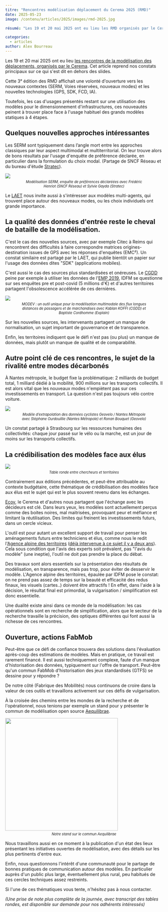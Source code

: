 ```yaml
---
titre: "Rencontres modélisation déplacement du Cerema 2025 (RMD)"
date: 2025-05-23
image: /contenu/articles/2025/images/rmd-2025.jpg

résumé: "Les 19 et 20 mai 2025 ont eu lieu les RMD organisés par le Cerema. Cet article reprend nos constats principaux sur ce qui s'est dit en dehors des slides."

categories: 
  - articles
author: Alex Bourreau
---
```


<style type="text/css">
.imglegend {
  font-size: 80%;
  text-align: center;
  width: 80%;
  font-style: italic;
  margin: -10px auto 0px auto;
}
</style>


Les 19 et 20 mai 2025 ont eu lieu [les rencontres de la modélisation des déplacements, organisés par le Cerema](https://www.cerema.fr/fr/evenements/rencontres-modelisation-deplacements-2025). Cet article reprend nos constats principaux sur ce qui s'est dit en dehors des slides.

Cette 3ᵉ édition des RMD affichait une volonté d'ouverture vers les nouveaux contextes (SERM, Voies réservées, nouveaux modes) et les nouvelles technologies (GPS, SDK, FCD, IA).

Toutefois, les cas d'usages présentés restant sur une utilisation des modèles pour le dimensionnement d'infrastructures, ces nouveautés peinent à trouver place face à l'usage habituel des grands modèles statiques à 4 étapes.

## Quelques nouvelles approches intéressantes
Les SERM sont typiquement dans l’angle mort entre les approches classiques par leur aspect multimodal et multiterritorial. On leur trouve alors de bons résultats par l'usage d'enquête de préférence déclarée, en particulier dans la formulation du choix modal. (Partage de SNCF Réseau et du bureau d'étude [Stratec](https://www.stratec.eu/)).

![](/contenu/articles/2025/images/rmd-2025-sncf-stratec.jpg)
<div class="imglegend">Modélisation SERM, enquête de préférences déclaréées avec Frédéric Henriot (SNCF Réseau) et Sylvie Gayda (Stratec)</div>

Le [LAET](https://laet.science/) nous invite aussi à s'intéresser aux modèles multi-agents, qui trouvent place autour des nouveaux modes, ou les choix individuels ont grande importance.

## La qualité des données d'entrée reste le cheval de bataille de la modélisation.

C'est le cas des nouvelles sources, avec par exemple Citec à Reims qui rencontrent des difficultés à faire correspondre matrices origines-destination issues de GPS avec les réponses d'enquêtes (EMC²). Un constat similaire est partagé par le LAET, qui publie bientôt un papier sur l'usage des données dites "SDK" (applications mobiles).

C'est aussi le cas des sources plus standardisées et onéreuses. Le [CGDD](https://www.ecologie.gouv.fr/commissariat-general-au-developpement-durable-cgdd) peine par exemple à utiliser les données de l'[EMP 2019](https://www.statistiques.developpement-durable.gouv.fr/resultats-detailles-de-lenquete-mobilite-des-personnes-de-2019), IDFM se questionne sur ses enquêtes pre et post-covid (5 millions d'€) et d'autres territoires partagent l'obsolescence accélérée de ces dernières.

![](/contenu/articles/2025/images/rmd-2025-modev.jpg)
<div class="imglegend">MODEV : un outil unique pour la modélisation multimodale des flux longues distances de passagers et de marchandises avec Kablan KOFFI (CGDD) et Baptiste Cordhomme (Explain)</div>

Sur les nouvelles sources, les intervenants partagent un manque de normalisation, un sujet important de gouvernance et de transparence.

Enfin, les territoires indiquent que le défi n'est pas (ou plus) un manque de données, mais plutôt un manque de qualité et de comparabilité.


## Autre point clé de ces rencontres, le sujet de la rivalité entre modes décarbonés

À Nantes métropole, le budget fixe la problématique: 2 milliards de budget total, 1 milliard dédié à la mobilité, 900 millions sur les transports collectifs. Il est alors vital que les nouveaux modes n'empiètent pas sur ces investissements en transport. La question n'est pas toujours vélo contre voiture.

![](/contenu/articles/2025/images/rmd-2025-nantes-geovelo.jpg)
<div class="imglegend">Modèle d’extrapolation des données cyclistes Geovelo / Nantes Métropole avec Stéphane Ourdouillie (Nantes Métropole) et Ronan Bouquet (Geovelo)</div>

Un constat partagé à Strasbourg sur les ressources humaines des collectivités: chaque jour passé sur le vélo ou la marche, est un jour de moins sur les transports collectifs.

## La crédibilisation des modèles face aux élus
![](/contenu/articles/2025/images/rmd-2025-table-ronde.jpg)
<div class="imglegend">Table ronde entre chercheurs et territoires</div>

Contrairement aux éditions précédentes, et peut-être attribuable au contexte budgétaire, cette thématique de crédibilisation des modèles face aux élus est le sujet qui est le plus souvent revenu dans les échanges.

[Ecov](https://www.ecov.fr/), le Cerema et d'autres nous partagent que l'échange avec les décideurs est clé. Dans leurs yeux, les modèles sont actuellement perçus comme des boites noires, mal maitrisées, provoquant peur et méfiance et limitant la réutilisation. Des limites qui freinent les investissements futurs, dans un cercle vicieux.

L'outil est pour autant un excellent support de travail pour penser les aménagements futurs entre techniciens et élus, comme nous le redit l'[Agence alpine des territoires](https://agate-territoires.fr/) ([déjà intervenue à ce sujet il y a deux ans](https://www.cerema.fr/system/files/documents/2023/06/rmd2023_session2_modeos.pdf)). Cela sous condition que l'avis des experts soit prévalent, pas "l'avis du modèle" (une ineptie), l'outil ne doit pas prendre la place du débat.

Des travaux sont alors essentiels sur la présentation des résultats de modélisation, en transparence, mais pas trop, pour éviter de desservir le modèle. L'Agence alpine des territoires, épaulée par IDFM pose le constat: on ne prend pas assez de temps sur la beauté et efficacité des redus finaux, les visuels (cartes..) doivent être attractifs ! En effet, dans l'aide à la décision, le résultat final est primordial, la vulgarisation / simplification est donc essentielle.

Une dualité existe ainsi dans ce monde de la modélisation: les cas opérationnels sont en recherche de simplification, alors que le secteur de la recherche travaille la précision, des optiques différentes qui font aussi la richesse de ces rencontres.

## Ouverture, actions FabMob
Peut-être que ce défi de confiance trouvera des solutions dans l'évaluation après-coup des estimations de modèles. Mais en pratique, ce travail est rarement financé. Il est aussi techniquement complexe, faute d'un manque d'historisation des données, typiquement sur l'offre de transport. Peut-être qu'un commun FabMob d'historisation des jeux standardisés (GTFS) se dessine pour y répondre ?

De notre côté (Fabrique des Mobilités) nous continuons de croire dans la valeur de ces outils et travaillons activement sur ces défis de vulgarisation. 

À la croisée des chemins entre les mondes de la recherche et de l'opérationnel, nous tenions par exemple un stand pour y présenter le commun de modélisation open source [Aequilibrae](https://wiki.lafabriquedesmobilites.fr/wiki/Commun_Aequilibrae). 

<p>
    <img src="/contenu/articles/2025/images/rmd-2025-stand-fabmob-aequilibrae.jpg" style="height: 360px" />
</p>
<div class="imglegend">Notre stand sur le commun Aequilibrae</div>

Nous travaillons aussi en ce moment à la publication d'un état des lieux présentant les initiatives ouvertes de modélisation, avec des détails sur les plus pertinents d'entre eux. 

Enfin, nous questionnons l'intérêt d'une communauté pour le partage de bonnes pratiques de communication autour des modèles. En particulier auprès d'un public plus large, éventuellement plus rural, peu habitués de ces cercles techniques assez restreints. 

Si l'une de ces thématiques vous tente, n'hésitez pas à nous contacter.

*(Une prise de note plus complète de la journée, avec transcript des tables rondes, est disponible sur demande pour nos adhérents intéressés)*
